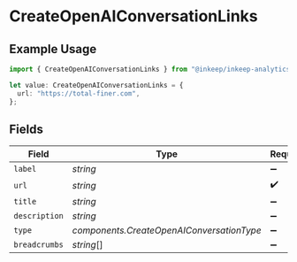 # CreateOpenAIConversationLinks

## Example Usage

```typescript
import { CreateOpenAIConversationLinks } from "@inkeep/inkeep-analytics/models/components";

let value: CreateOpenAIConversationLinks = {
  url: "https://total-finer.com",
};
```

## Fields

| Field                                     | Type                                      | Required                                  | Description                               |
| ----------------------------------------- | ----------------------------------------- | ----------------------------------------- | ----------------------------------------- |
| `label`                                   | *string*                                  | :heavy_minus_sign:                        | N/A                                       |
| `url`                                     | *string*                                  | :heavy_check_mark:                        | N/A                                       |
| `title`                                   | *string*                                  | :heavy_minus_sign:                        | N/A                                       |
| `description`                             | *string*                                  | :heavy_minus_sign:                        | N/A                                       |
| `type`                                    | *components.CreateOpenAIConversationType* | :heavy_minus_sign:                        | N/A                                       |
| `breadcrumbs`                             | *string*[]                                | :heavy_minus_sign:                        | N/A                                       |